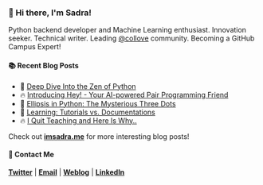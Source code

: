 ### :wave: Hi there, I'm Sadra!
Python backend developer and Machine Learning enthusiast. Innovation seeker. Technical writer. Leading [@collove](https://github.com/collove) community. Becoming a GitHub Campus Expert!

#### :books: Recent Blog Posts
<!-- BLOGPOSTS:START -->
 - 🚀 [Deep Dive Into the Zen of Python](https://imsadra.me/deep-dive-into-the-zen-of-python)
 - 🔥 [Introducing Hey! - Your AI-powered Pair Programming Friend](https://imsadra.me/introducing-hey-your-ai-powered-pair-programming-friend)
 - 💯 [Ellipsis in Python: The Mysterious Three Dots](https://imsadra.me/ellipsis-in-python-the-mysterious-three-dots)
 - 🚀 [Learning: Tutorials vs. Documentations](https://imsadra.me/learning-tutorials-vs-documentations)
 - 🔥 [I Quit Teaching and Here Is Why..](https://imsadra.me/i-quit-teaching-and-here-is-why)<!-- BLOGPOSTS:END -->

Check out [__imsadra.me__](https://imsadra.me) for more interesting blog posts!

#### :call_me_hand: Contact Me
[__Twitter__](https://twitter.com/lnxpylnxpy) | [__Email__](mailto:lnxpylnxpy@gmail.com) | [__Weblog__](https://imsadra.me) | [__LinkedIn__](https://www.linkedin.com/in/sadra-yahyapour/)
